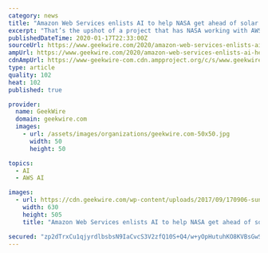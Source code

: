 ```yaml
---
category: news
title: "Amazon Web Services enlists AI to help NASA get ahead of solar superstorms"
excerpt: "That’s the upshot of a project that has NASA working with AWS Professional Services and the Amazon Machine Learning Solutions Lab to learn more about the early warning signs of a solar superstorm, with the aid of artificial intelligence. Solar storms occur when disturbances on the sun’s surface throw off a blasts of radiation and eruptions ..."
publishedDateTime: 2020-01-17T22:33:00Z
sourceUrl: https://www.geekwire.com/2020/amazon-web-services-enlists-ai-help-nasa-get-ahead-solar-superstorms/
ampUrl: https://www.geekwire.com/2020/amazon-web-services-enlists-ai-help-nasa-get-ahead-solar-superstorms/amp/
cdnAmpUrl: https://www-geekwire-com.cdn.ampproject.org/c/s/www.geekwire.com/2020/amazon-web-services-enlists-ai-help-nasa-get-ahead-solar-superstorms/amp/
type: article
quality: 102
heat: 102
published: true

provider:
  name: GeekWire
  domain: geekwire.com
  images:
    - url: /assets/images/organizations/geekwire.com-50x50.jpg
      width: 50
      height: 50

topics:
  - AI
  - AWS AI

images:
  - url: https://cdn.geekwire.com/wp-content/uploads/2017/09/170906-sun-flare-630x505.jpg
    width: 630
    height: 505
    title: "Amazon Web Services enlists AI to help NASA get ahead of solar superstorms"

secured: "zp2dTrxCu1qjyrdlbsbsN9IaCvcS3V2zfQ10S+Q4/w+yOpHutuhKO8KVBsGwSvMIYxCPuSLJOZt8fQI8/djX2V6kaorTseHUbQJHR/w5p6Wooeoq6L5yCIfXZF8PdEeIFayyCDQtIw+V7cgqUfOFzWHSfMQkLh8NS+Q8NZA33DYgmJgv+g/Dtvhchl6s/Vw/+3L41Erq1qVrYBJYr699o4tjBtKVzQr7GaiQDPuq4qOKOVUQi2zg43/5PdJPdKF5hn1feq8RmJKsCkaOo2CKQcgkVW6N3MwL9vad3DClhSMlgWLz2qtDequEQh4i32Wj+19iDOXtTs//mkZsH4JQ1I6wQQUSq8J7TaorMe2QCiO9vgNkdjyohwmCiYi++93XUsOaSubB2H7X9gLMEiTvionW7SFw15I7WwHTlHrlcpR2MVTO8s4yDDkgBXrONx/xjQvIuotZI4rY4jOCxh7YiQ==;PQQa+red7dNml8MFTv+F+w=="
---
```


